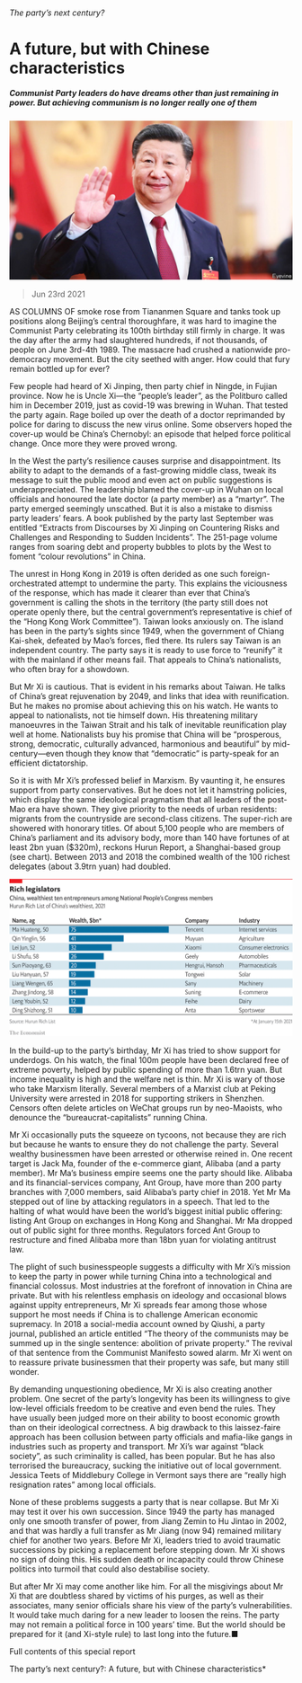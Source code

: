 ###### The party’s next century?

# A future, but with Chinese characteristics 

##### Communist Party leaders do have dreams other than just remaining in power. But achieving communism is no longer really one of them 

![image](images/20210626_SRP081_0.jpg) 

> Jun 23rd 2021 

AS COLUMNS OF smoke rose from Tiananmen Square and tanks took up positions along Beijing’s central thoroughfare, it was hard to imagine the Communist Party celebrating its 100th birthday still firmly in charge. It was the day after the army had slaughtered hundreds, if not thousands, of people on June 3rd-4th 1989. The massacre had crushed a nationwide pro-democracy movement. But the city seethed with anger. How could that fury remain bottled up for ever?

Few people had heard of Xi Jinping, then party chief in Ningde, in Fujian province. Now he is Uncle Xi—the “people’s leader”, as the Politburo called him in December 2019, just as covid-19 was brewing in Wuhan. That tested the party again. Rage boiled up over the death of a doctor reprimanded by police for daring to discuss the new virus online. Some observers hoped the cover-up would be China’s Chernobyl: an episode that helped force political change. Once more they were proved wrong.


In the West the party’s resilience causes surprise and disappointment. Its ability to adapt to the demands of a fast-growing middle class, tweak its message to suit the public mood and even act on public suggestions is underappreciated. The leadership blamed the cover-up in Wuhan on local officials and honoured the late doctor (a party member) as a “martyr”. The party emerged seemingly unscathed. But it is also a mistake to dismiss party leaders’ fears. A book published by the party last September was entitled “Extracts from Discourses by Xi Jinping on Countering Risks and Challenges and Responding to Sudden Incidents”. The 251-page volume ranges from soaring debt and property bubbles to plots by the West to foment “colour revolutions” in China.

The unrest in Hong Kong in 2019 is often derided as one such foreign-orchestrated attempt to undermine the party. This explains the viciousness of the response, which has made it clearer than ever that China’s government is calling the shots in the territory (the party still does not operate openly there, but the central government’s representative is chief of the “Hong Kong Work Committee”). Taiwan looks anxiously on. The island has been in the party’s sights since 1949, when the government of Chiang Kai-shek, defeated by Mao’s forces, fled there. Its rulers say Taiwan is an independent country. The party says it is ready to use force to “reunify” it with the mainland if other means fail. That appeals to China’s nationalists, who often bray for a showdown.

But Mr Xi is cautious. That is evident in his remarks about Taiwan. He talks of China’s great rejuvenation by 2049, and links that idea with reunification. But he makes no promise about achieving this on his watch. He wants to appeal to nationalists, not tie himself down. His threatening military manoeuvres in the Taiwan Strait and his talk of inevitable reunification play well at home. Nationalists buy his promise that China will be “prosperous, strong, democratic, culturally advanced, harmonious and beautiful” by mid-century—even though they know that “democratic” is party-speak for an efficient dictatorship.

So it is with Mr Xi’s professed belief in Marxism. By vaunting it, he ensures support from party conservatives. But he does not let it hamstring policies, which display the same ideological pragmatism that all leaders of the post-Mao era have shown. They give priority to the needs of urban residents: migrants from the countryside are second-class citizens. The super-rich are showered with honorary titles. Of about 5,100 people who are members of China’s parliament and its advisory body, more than 140 have fortunes of at least 2bn yuan ($320m), reckons Hurun Report, a Shanghai-based group (see chart). Between 2013 and 2018 the combined wealth of the 100 richest delegates (about 3.9trn yuan) had doubled.

![image](images/20210626_src580.png) 


In the build-up to the party’s birthday, Mr Xi has tried to show support for underdogs. On his watch, the final 100m people have been declared free of extreme poverty, helped by public spending of more than 1.6trn yuan. But income inequality is high and the welfare net is thin. Mr Xi is wary of those who take Marxism literally. Several members of a Marxist club at Peking University were arrested in 2018 for supporting strikers in Shenzhen. Censors often delete articles on WeChat groups run by neo-Maoists, who denounce the “bureaucrat-capitalists” running China.

Mr Xi occasionally puts the squeeze on tycoons, not because they are rich but because he wants to ensure they do not challenge the party. Several wealthy businessmen have been arrested or otherwise reined in. One recent target is Jack Ma, founder of the e-commerce giant, Alibaba (and a party member). Mr Ma’s business empire seems one the party should like. Alibaba and its financial-services company, Ant Group, have more than 200 party branches with 7,000 members, said Alibaba’s party chief in 2018. Yet Mr Ma stepped out of line by attacking regulators in a speech. That led to the halting of what would have been the world’s biggest initial public offering: listing Ant Group on exchanges in Hong Kong and Shanghai. Mr Ma dropped out of public sight for three months. Regulators forced Ant Group to restructure and fined Alibaba more than 18bn yuan for violating antitrust law.

The plight of such businesspeople suggests a difficulty with Mr Xi’s mission to keep the party in power while turning China into a technological and financial colossus. Most industries at the forefront of innovation in China are private. But with his relentless emphasis on ideology and occasional blows against uppity entrepreneurs, Mr Xi spreads fear among those whose support he most needs if China is to challenge American economic supremacy. In 2018 a social-media account owned by Qiushi, a party journal, published an article entitled “The theory of the communists may be summed up in the single sentence: abolition of private property.” The revival of that sentence from the Communist Manifesto sowed alarm. Mr Xi went on to reassure private businessmen that their property was safe, but many still wonder.

By demanding unquestioning obedience, Mr Xi is also creating another problem. One secret of the party’s longevity has been its willingness to give low-level officials freedom to be creative and even bend the rules. They have usually been judged more on their ability to boost economic growth than on their ideological correctness. A big drawback to this laissez-faire approach has been collusion between party officials and mafia-like gangs in industries such as property and transport. Mr Xi’s war against “black society”, as such criminality is called, has been popular. But he has also terrorised the bureaucracy, sucking the initiative out of local government. Jessica Teets of Middlebury College in Vermont says there are “really high resignation rates” among local officials.

None of these problems suggests a party that is near collapse. But Mr Xi may test it over his own succession. Since 1949 the party has managed only one smooth transfer of power, from Jiang Zemin to Hu Jintao in 2002, and that was hardly a full transfer as Mr Jiang (now 94) remained military chief for another two years. Before Mr Xi, leaders tried to avoid traumatic successions by picking a replacement before stepping down. Mr Xi shows no sign of doing this. His sudden death or incapacity could throw Chinese politics into turmoil that could also destabilise society.

But after Mr Xi may come another like him. For all the misgivings about Mr Xi that are doubtless shared by victims of his purges, as well as their associates, many senior officials share his view of the party’s vulnerabilities. It would take much daring for a new leader to loosen the reins. The party may not remain a political force in 100 years’ time. But the world should be prepared for it (and Xi-style rule) to last long into the future.■

Full contents of this special report







The party’s next century?: A future, but with Chinese characteristics*

